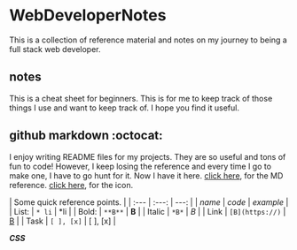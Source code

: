 # WebDeveloperNotes
This is a collection of reference material and notes on my journey to being a full stack web developer. 

## notes

This is a cheat sheet for beginners. This is for me to keep track of those things I use and want to keep track of. I hope you find it useful. 

## github markdown :octocat:

I enjoy writing README files for my projects. They are so useful and tons of fun to code! However, I keep losing the reference and every time I go to make one, I have to go hunt for it. Now I have it here. [click here](https://help.github.com/en/articles/basic-writing-and-formatting-syntax#using-emoji), for the MD reference. [click here](https://www.webfx.com/tools/emoji-cheat-sheet/), for the icon.


| Some quick reference points.                 |
| :---   | :---:               | ---:          |
| *name* | *code*              | *example*     |
| List:  | ```* li```          | *li           |
| Bold:  | ```**B**```         | **B**         |
| Italic | ```*B*```           | *B*           |
| Link   | ```[B](https://)``` | [B](https://) |
| Task   | ```[ ], [x]```      | [ ], [x]      |


***CSS***
